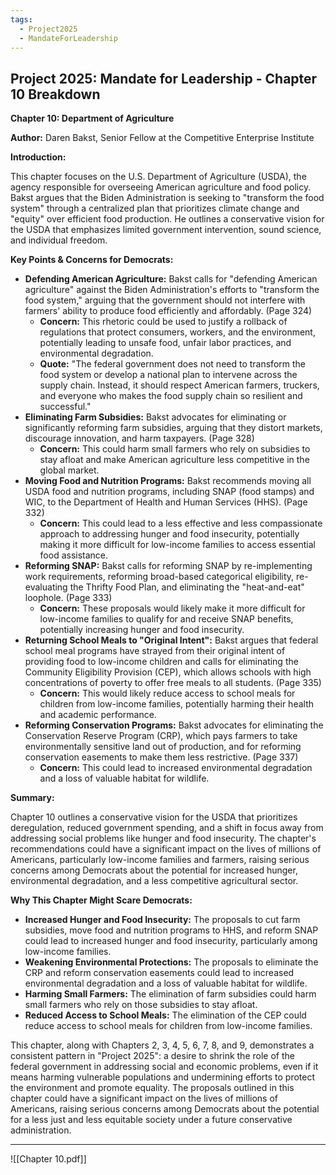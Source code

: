```yaml
---
tags:
  - Project2025
  - MandateForLeadership
---
```

## Project 2025: Mandate for Leadership - Chapter 10 Breakdown

**Chapter 10: Department of Agriculture**

**Author:** Daren Bakst, Senior Fellow at the Competitive Enterprise Institute

**Introduction:**

This chapter focuses on the U.S. Department of Agriculture (USDA), the agency responsible for overseeing American agriculture and food policy. Bakst argues that the Biden Administration is seeking to "transform the food system" through a centralized plan that prioritizes climate change and "equity" over efficient food production. He outlines a conservative vision for the USDA that emphasizes limited government intervention, sound science, and individual freedom.

**Key Points & Concerns for Democrats:**

* **Defending American Agriculture:** Bakst calls for "defending American agriculture" against the Biden Administration's efforts to "transform the food system," arguing that the government should not interfere with farmers' ability to produce food efficiently and affordably. (Page 324)
    * **Concern:** This rhetoric could be used to justify a rollback of regulations that protect consumers, workers, and the environment, potentially leading to unsafe food, unfair labor practices, and environmental degradation.
    * **Quote:** "The federal government does not need to transform the food system or develop a national plan to intervene across the supply chain. Instead, it should respect American farmers, truckers, and everyone who makes the food supply chain so resilient and successful."
* **Eliminating Farm Subsidies:** Bakst advocates for eliminating or significantly reforming farm subsidies, arguing that they distort markets, discourage innovation, and harm taxpayers. (Page 328)
    * **Concern:** This could harm small farmers who rely on subsidies to stay afloat and make American agriculture less competitive in the global market.
* **Moving Food and Nutrition Programs:** Bakst recommends moving all USDA food and nutrition programs, including SNAP (food stamps) and WIC, to the Department of Health and Human Services (HHS). (Page 332)
    * **Concern:** This could lead to a less effective and less compassionate approach to addressing hunger and food insecurity, potentially making it more difficult for low-income families to access essential food assistance.
* **Reforming SNAP:** Bakst calls for reforming SNAP by re-implementing work requirements, reforming broad-based categorical eligibility, re-evaluating the Thrifty Food Plan, and eliminating the "heat-and-eat" loophole. (Page 333)
    * **Concern:** These proposals would likely make it more difficult for low-income families to qualify for and receive SNAP benefits, potentially increasing hunger and food insecurity.
* **Returning School Meals to "Original Intent":** Bakst argues that federal school meal programs have strayed from their original intent of providing food to low-income children and calls for eliminating the Community Eligibility Provision (CEP), which allows schools with high concentrations of poverty to offer free meals to all students. (Page 335)
    * **Concern:** This would likely reduce access to school meals for children from low-income families, potentially harming their health and academic performance.
* **Reforming Conservation Programs:** Bakst advocates for eliminating the Conservation Reserve Program (CRP), which pays farmers to take environmentally sensitive land out of production, and for reforming conservation easements to make them less restrictive. (Page 337)
    * **Concern:** This could lead to increased environmental degradation and a loss of valuable habitat for wildlife.

**Summary:**

Chapter 10 outlines a conservative vision for the USDA that prioritizes deregulation, reduced government spending, and a shift in focus away from addressing social problems like hunger and food insecurity. The chapter's recommendations could have a significant impact on the lives of millions of Americans, particularly low-income families and farmers, raising serious concerns among Democrats about the potential for increased hunger, environmental degradation, and a less competitive agricultural sector.

**Why This Chapter Might Scare Democrats:**

* **Increased Hunger and Food Insecurity:** The proposals to cut farm subsidies, move food and nutrition programs to HHS, and reform SNAP could lead to increased hunger and food insecurity, particularly among low-income families.
* **Weakening Environmental Protections:** The proposals to eliminate the CRP and reform conservation easements could lead to increased environmental degradation and a loss of valuable habitat for wildlife.
* **Harming Small Farmers:** The elimination of farm subsidies could harm small farmers who rely on those subsidies to stay afloat.
* **Reduced Access to School Meals:** The elimination of the CEP could reduce access to school meals for children from low-income families.

This chapter, along with Chapters 2, 3, 4, 5, 6, 7, 8, and 9, demonstrates a consistent pattern in "Project 2025": a desire to shrink the role of the federal government in addressing social and economic problems, even if it means harming vulnerable populations and undermining efforts to protect the environment and promote equality. The proposals outlined in this chapter could have a significant impact on the lives of millions of Americans, raising serious concerns among Democrats about the potential for a less just and less equitable society under a future conservative administration. 

----

![[Chapter 10.pdf]]